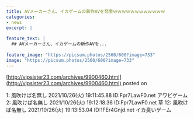 ```yaml
---
title: AVメーカーさん、イカゲームの新作AVを発表ｗｗｗｗｗｗｗｗｗｗｗｗ
categories:
- news
excerpt: |
  
feature_text: |
  ## AVメーカーさん、イカゲームの新作AVを...
  
feature_image: "https://picsum.photos/2560/600?image=733"
image: "https://picsum.photos/2560/600?image=733"
---
```


[http://vipsister23.com/archives/9900460.html](http://vipsister23.com/archives/9900460.html)
posted on 

<!--more-->

1: 風吹けば名無し 2021/10/26(火) 19:11:45.88 ID:Fpr7LawF0.net アワビゲーム 2: 風吹けば名無し 2021/10/26(火) 19:12:18.36 ID:Fpr7LawF0.net 草 12: 風吹けば名無し 2021/10/26(火) 19:13:53.04 ID:1FEr4Gnjd.net イカ臭いゲーム
